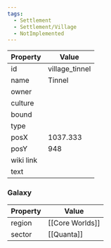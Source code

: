 ```yaml
---
tags:
  - Settlement
  - Settlement/Village
  - NotImplemented
---
```


| Property  | Value          |
| --------- | -------------- |
| id        | village_tinnel |
| name      | Tinnel         |
| owner     |                |
| culture   |                |
| bound     |                |
| type      |                |
| posX      | 1037.333       |
| posY      | 948            |
| wiki link |                |
| text      |                |

### Galaxy
| Property | Value           |
| -------- | --------------- |
| region   | [[Core Worlds]] |
| sector   | [[Quanta]]      |
